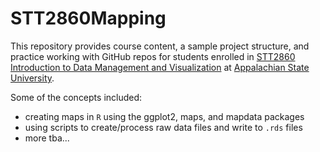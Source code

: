 # STT2860Mapping

This repository provides course content, a sample project structure, and practice working with GitHub repos for students enrolled in [STT2860 Introduction to Data Management and Visualization](https://stat-jet-asu.github.io/STT2860DataScience1/) at [Appalachian State University](https://www.appstate.edu/).

Some of the concepts included:

* creating maps in `R` using the ggplot2, maps, and mapdata packages
* using scripts to create/process raw data files and write to `.rds` files
* more tba...
